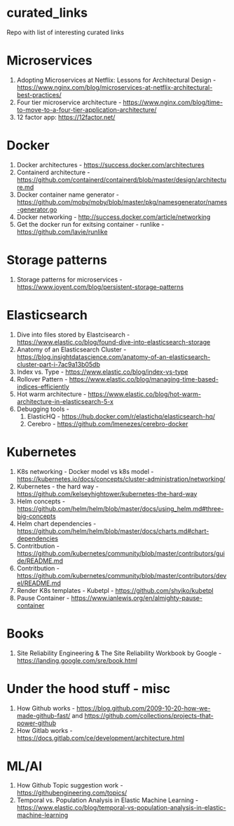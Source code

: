 # curated_links
Repo with list of interesting curated links

# Microservices

1. Adopting Microservices at Netflix: Lessons for Architectural Design - https://www.nginx.com/blog/microservices-at-netflix-architectural-best-practices/
2. Four tier microservice architecture - https://www.nginx.com/blog/time-to-move-to-a-four-tier-application-architecture/
3. 12 factor app: https://12factor.net/

# Docker

1. Docker architectures - https://success.docker.com/architectures
2. Containerd architecture - https://github.com/containerd/containerd/blob/master/design/architecture.md
3. Docker container name generator - https://github.com/moby/moby/blob/master/pkg/namesgenerator/names-generator.go
4. Docker networking - http://success.docker.com/article/networking
5. Get the docker run for exitsing container - runlike - https://github.com/lavie/runlike
 
# Storage patterns

1. Storage patterns for microservices - https://www.joyent.com/blog/persistent-storage-patterns

# Elasticsearch

1. Dive into files stored by Elastcisearch - https://www.elastic.co/blog/found-dive-into-elasticsearch-storage
2. Anatomy of an Elasticsearch Cluster - https://blog.insightdatascience.com/anatomy-of-an-elasticsearch-cluster-part-i-7ac9a13b05db
3. Index vs. Type - https://www.elastic.co/blog/index-vs-type
4. Rollover Pattern - https://www.elastic.co/blog/managing-time-based-indices-efficiently
5. Hot warm architecture - https://www.elastic.co/blog/hot-warm-architecture-in-elasticsearch-5-x
6. Debugging tools - 
   1. ElasticHQ - https://hub.docker.com/r/elastichq/elasticsearch-hq/
   2. Cerebro - https://github.com/lmenezes/cerebro-docker

# Kubernetes
1. K8s networking - Docker model vs k8s model - https://kubernetes.io/docs/concepts/cluster-administration/networking/
2. Kubernetes - the hard way - https://github.com/kelseyhightower/kubernetes-the-hard-way
3. Helm concepts - https://github.com/helm/helm/blob/master/docs/using_helm.md#three-big-concepts
4. Helm chart dependencies - https://github.com/helm/helm/blob/master/docs/charts.md#chart-dependencies 
5. Contritbution - https://github.com/kubernetes/community/blob/master/contributors/guide/README.md
6. Contritbution - https://github.com/kubernetes/community/blob/master/contributors/devel/README.md
7. Render K8s templates - Kubetpl - https://github.com/shyiko/kubetpl 
8. Pause Container - https://www.ianlewis.org/en/almighty-pause-container

# Books
1. Site Reliability Engineering & The Site Reliability Workbook by Google - https://landing.google.com/sre/book.html

# Under the hood stuff - misc
1. How Github works - https://blog.github.com/2009-10-20-how-we-made-github-fast/ and https://github.com/collections/projects-that-power-github
2. How Gitlab works - https://docs.gitlab.com/ce/development/architecture.html

# ML/AI
1. How Github Topic suggestion work - https://githubengineering.com/topics/
2. Temporal vs. Population Analysis in Elastic Machine Learning - https://www.elastic.co/blog/temporal-vs-population-analysis-in-elastic-machine-learning


